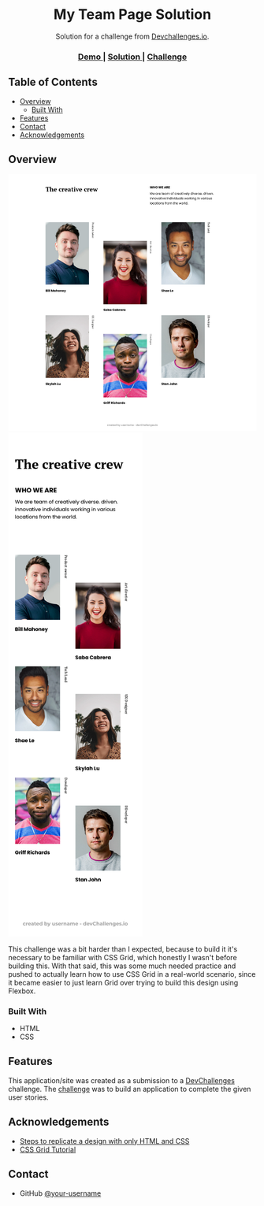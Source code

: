 <!-- Please update value in the {}  -->

<h1 align="center">My Team Page Solution</h1>

<div align="center">
   Solution for a challenge from  <a href="http://devchallenges.io" target="_blank">Devchallenges.io</a>.
</div>

<div align="center">
  <h3>
    <a href="https://{your-demo-link.your-domain}">
      Demo
    </a>
    <span> | </span>
    <a href="https://{your-url-to-the-solution}">
      Solution
    </a>
    <span> | </span>
    <a href="https://devchallenges.io/challenges/hhmesazsqgKXrTkYkt0U">
      Challenge
    </a>
  </h3>
</div>

## Table of Contents

- [Overview](#overview)
  - [Built With](#built-with)
- [Features](#features)
- [Contact](#contact)
- [Acknowledgements](#acknowledgements)

## Overview

![desktop screenshot](./screenshots/desktop.png)
![mobile screenshot](./screenshots/mobile.png)

This challenge was a bit harder than I expected, because to build it it's necessary to be familiar with CSS Grid, which honestly I wasn't before building this. With that said, this was some much needed practice and pushed to actually learn how to use CSS Grid in a real-world scenario, since it became easier to just learn Grid over trying to build this design using Flexbox.

### Built With

- HTML
- CSS

## Features

This application/site was created as a submission to a [DevChallenges](https://devchallenges.io/challenges) challenge. The [challenge](https://devchallenges.io/challenges/hhmesazsqgKXrTkYkt0U) was to build an application to complete the given user stories.

## Acknowledgements

- [Steps to replicate a design with only HTML and CSS](https://devchallenges-blogs.web.app/how-to-replicate-design/)
- [CSS Grid Tutorial](https://www.youtube.com/playlist?list=PL4cUxeGkcC9itC4TxYMzFCfveyutyPOCY)

## Contact

- GitHub [@your-username](https://github.com/fernandoLRibeiro/)
